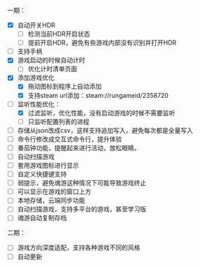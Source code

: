 一期：
- [x] 自动开关HDR
    - [ ] 检测当前HDR开启状态
    - [ ] 提前开启HDR，避免有些游戏内部没有识别并打开HDR
- [ ] 支持手柄
- [x] 游戏启动的时候自动计时
    - [ ] 优化计时清单页面
- [x] 添加游戏优化
    - [x] 拖动图标到程序上自动添加
    - [x] 支持steam url添加：steam://rungameid/2358720
- [ ] 监听性能优化：
    - [x] 过滤监听，优化性能，没有启动游戏的时候不需要监听
    - [ ] 只监听配置列表的进程
- [ ] 存储从json改成csv，这样支持追加写入，避免每次都是全量写入
- [ ] 命令行修改成交互式命令行，提升体验
- [ ] 番茄钟功能，提醒起来进行活动，放松眼睛。
- [ ] 自动扫描游戏
- [ ] 套用游戏图标进行显示
- [ ] 自定义快捷键支持
- [ ] 弱提示，避免魂游这种情况下可能导致游戏终止
- [ ] 可以显示在游戏的窗口上方
- [ ] 本地存储，云端同步功能
- [ ] 自动扫描游戏，支持多平台的游戏，甚至学习版
- [ ] 魂游自动复制存档

二期：

- [ ] 游戏方向深度适配，支持各种游戏不同的风格
- [ ] 自动更新
